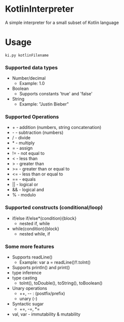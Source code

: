 # KotlinInterpreter
A simple interpreter for a small subset of Kotlin language

# Usage
```
ki.py kotlinFilename
```

### Supported data types
* Number/decimal
  - Example: 1.0
* Boolean
  - Supports constants 'true' and 'false'
* String
  - Example: "Justin Bieber"

### Supported Operations
* \+		 - addition  (numbers, string concatenation)
* \-		 - subtraction (numbers)
* \/		 - divide
* \*		 - multiply
* \=		 - assign
* \!=	  - not equal to
* \<	   - less than
* \>	   - greater than
* \>=	  - greater than or equal to
* \<=	  - less than or equal to
* \==   - equals
* \|\|	  - logical or
* \&\&	  - logical and
* \%     - modulo

### Supported constructs (conditional/loop)
* if/else if/else*(condition){block}
  - nested if, while
* while(condition){block}
  - nested while, if

### Some more features
* Supports readLine()
  - Example: var a = readLine()!!.toInt()
* Supports println() and print()
* type inference
* type casting
  - toInt(), toDouble(), toString(), toBoolean()
* Unary operations
  - ++, -- : (postfix/prefix)
  - unary (-)
* Syntactic sugar
  - +=, -=, *=
* val, var - immutability & mutability
